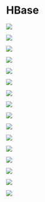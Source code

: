 # HBase

![](assets/hbase-structure.jpg)

![](assets/adding-value-to-hbase-with-ibm-infosphere-biginsights-and-bigsql-7-638.jpg)

![](assets/hbase2.png)

![](assets/HBaseArchitecture-Blog-Fig5.png)

![](assets/o_hbase_read_write_path2_small.png)

![](assets/big-data-big-sql-and-hbase-6-638.jpg)

![](assets/Cassandra_column_families_figure01.jpg)

![](assets/hbase_tables.png)

![](assets/HBase-column-families.png)

![](assets/hbase-structure.jpg)

![](assets/p1.png)

![](assets/Tcd_column_families_Figure2.jpg)

![](assets/Tcd_column_families_Figure3.jpg)

![](assets/hfile-keyvalue-structure.jpg)

![](assets/hfile-structure.jpg)

![](assets/hfile-data-storeage.jpg)
